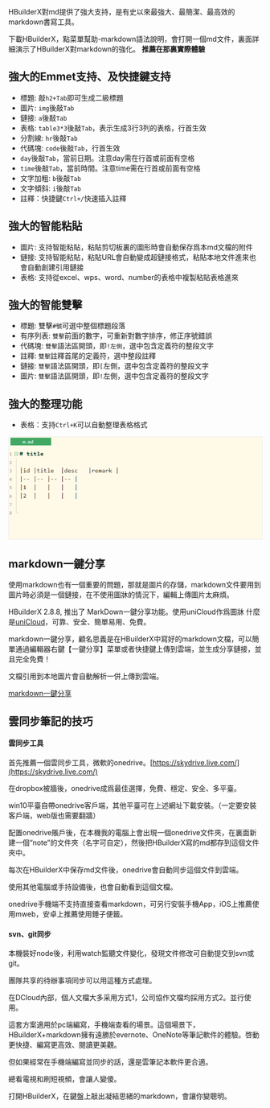 HBuilderX對md提供了強大支持，是有史以來最強大、最簡潔、最高效的markdown書寫工具。

下載HBuilderX，點菜單幫助-markdown語法說明，會打開一個md文件，裏面詳細演示了HBuilderX對markdown的強化。
**推薦在那裏實際體驗**

## 強大的Emmet支持、及快捷鍵支持

- 標題:  敲`h2+Tab`即可生成二級標題
- 圖片: `img`後敲`Tab`
- 鏈接: `a`後敲`Tab`
- 表格: `table3*3`後敲`Tab`，表示生成3行3列的表格，行首生效
- 分割線: `hr`後敲`Tab`
- 代碼塊: `code`後敲`Tab`，行首生效
- `day`後敲`Tab`，當前日期。注意day需在行首或前面有空格
- `time`後敲`Tab`，當前時間。注意time需在行首或前面有空格
- 文字加粗: `b`後敲`Tab`
- 文字傾斜: `i`後敲`Tab`
- 註釋：快捷鍵`Ctrl+/`快速插入註釋

## 強大的智能粘貼

- 圖片: 支持智能粘貼，粘貼剪切板裏的圖形時會自動保存爲本md文檔的附件
- 鏈接: 支持智能粘貼，粘貼URL會自動變成超鏈接格式，粘貼本地文件進來也會自動創建引用鏈接
- 表格: 支持從excel、wps、word、number的表格中複製粘貼表格進來

## 強大的智能雙擊

- 標題: 雙擊`#號`可選中整個標題段落
- 有序列表: `雙擊`前面的數字，可重新對數字排序，修正序號錯誤
- 代碼塊: `雙擊`語法區開頭，即`!左側`，選中包含定義符的整段文字
- 註釋: `雙擊`註釋首尾的定義符，選中整段註釋
- 鏈接: `雙擊`語法區開頭，即`[`左側，選中包含定義符的整段文字
- 圖片: `雙擊`語法區開頭，即`!`左側，選中包含定義符的整段文字

## 強大的整理功能

- 表格：支持`Ctrl+K`可以自動整理表格格式

<img src="/static/snapshots/tutorial/markdown_table_format.gif" style="border: 1px solid #eee;"/>

## markdown一鍵分享

使用markdown也有一個重要的問題，那就是圖片的存儲，markdown文件要用到圖片時必須是一個鏈接，在不使用圖牀的情況下，編輯上傳圖片太麻煩。

HBuilderX 2.8.8,  推出了 MarkDown一鍵分享功能。使用uniCloud作爲圖牀 什麼是[uniCloud](https://uniapp.dcloud.io/uniCloud/README)，可靠、安全、簡單易用、免費。

markdown一鍵分享，顧名思義是在HBuilderX中寫好的markdown文檔，可以簡單通過編輯器右鍵【一鍵分享】菜單或者快捷鍵上傳到雲端，並生成分享鏈接，並且完全免費！

文檔引用到本地圖片會自動解析一併上傳到雲端。

[markdown一鍵分享](/Tutorial/extension/markdown_share)

## 雲同步筆記的技巧

#### 雲同步工具

首先推薦一個雲同步工具，微軟的onedrive。[https://skydrive.live.com/](https://skydrive.live.com/)

在dropbox被牆後，onedrive成爲最佳選擇，免費、穩定、安全、多平臺。

win10平臺自帶onedrive客戶端，其他平臺可在上述網址下載安裝。（一定要安裝客戶端，web版也需要翻牆）

配置onedrive賬戶後，在本機我的電腦上會出現一個onedrive文件夾，在裏面新建一個“note”的文件夾（名字可自定），然後把HBuilderX寫的md都存到這個文件夾中。

每次在HBuilderX中保存md文件後，onedrive會自動同步這個文件到雲端。

使用其他電腦或手持設備後，也會自動看到這個文檔。

onedrive手機端不支持直接查看markdown，可另行安裝手機App，iOS上推薦使用mweb，安卓上推薦使用錘子便籤。


#### svn、git同步

本機裝好node後，利用watch監聽文件變化，發現文件修改可自動提交到svn或git。

團隊共享的待辦事項同步可以用這種方式處理。

在DCloud內部，個人文檔大多采用方式1，公司協作文檔均採用方式2。並行使用。

這套方案適用於pc端編寫，手機端查看的場景。這個場景下，HBuilderX+markdown擁有遠勝於evernote、OneNote等筆記軟件的體驗。啓動更快捷、編寫更高效、閱讀更美觀。

但如果經常在手機端編寫並同步的話，還是雲筆記本軟件更合適。

總看電視和刷短視頻，會讓人變傻。

打開HBuilderX，在鍵盤上敲出凝結思緒的markdown，會讓你變聰明。